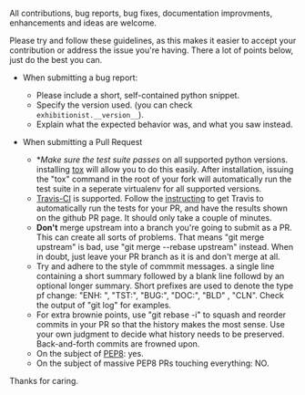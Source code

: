 All contributions, bug reports, bug fixes, documentation improvments,
enhancements and ideas are welcome.

Please try and follow these guidelines, as this makes it easier to accept
your contribution or address the issue you're having. There a lot of points
below, just do the best you can.

- When submitting a bug report:
  - Please include a short, self-contained python snippet.
  - Specify the version used. (you can check `exhibitionist.__version__`).
  - Explain what the expected behavior was, and what you saw instead.

- When submitting a Pull Request
  - **Make sure the test suite passes* on all supported python versions.
    installing [tox](http://tox.testrun.org/) will allow you to do this easily.
    After installation, issuing the "tox" command in the root of your fork
    will automatically run the test suite in a seperate virtualenv for all
    supported versions.
  - [Travis-CI](http://travis-ci.org) is supported. Follow the [instructing](http://about.travis-ci.org/docs/user/getting-started/) to get Travis to automatically run the tests for your PR, and
    have the results shown on the github PR page. It should only take a couple of minutes.
  - **Don't** merge upstream into a branch you're going to submit as a PR.
    This can create all sorts of problems.
    That means "git merge upstream" is bad, use "git merge --rebase upstream"
    instead. When in doubt, just leave your PR branch as it is and don't merge at all.
  - Try and adhere to the style of commmit messages. a single line containing
    a short summary followed by a blank line followd by an optional longer summary.
    Short prefixes are used to denote the type pf change: "ENH: ", "TST:", "BUG:", "DOC:", "BLD"
    , "CLN".
    Check the output of "git log" for examples.
  - For extra brownie points, use "git rebase -i" to squash and reorder
    commits in your PR so that the history makes the most sense. Use your own
    judgment to decide what history needs to be preserved. Back-and-forth commits
    are frowned upon.
  - On the subject of [PEP8](http://www.python.org/dev/peps/pep-0008/): yes.
  - On the subject of massive PEP8 PRs touching everything: NO.

Thanks for caring.